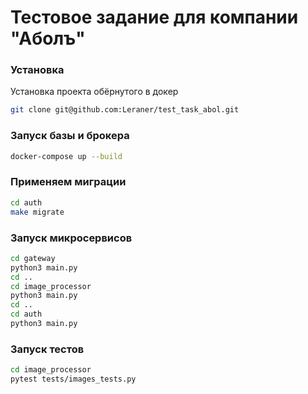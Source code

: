 # Тестовое задание для компании "Аболъ"

### Установка

Установка проекта обёрнутого в докер

```bash
git clone git@github.com:Leraner/test_task_abol.git
```

### Запуск базы и брокера

```bash
docker-compose up --build
```

### Применяем миграции
```bash
cd auth
make migrate
```


### Запуск микросервисов

```bash
cd gateway
python3 main.py
cd ..
cd image_processor
python3 main.py
cd ..
cd auth
python3 main.py
```

### Запуск тестов
```bash
cd image_processor
pytest tests/images_tests.py
```